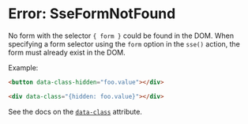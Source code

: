 # Error: SseFormNotFound

No form with the selector `{ form }` could be found in the DOM. When specifying a form selector using the `form` option in the `sse()` action, the form must already exist in the DOM.

Example:

```html
<button data-class-hidden="foo.value"></div>

<div data-class="{hidden: foo.value}"></div>
```

See the docs on the [`data-class`](/reference/attribute_plugins#data-class) attribute.